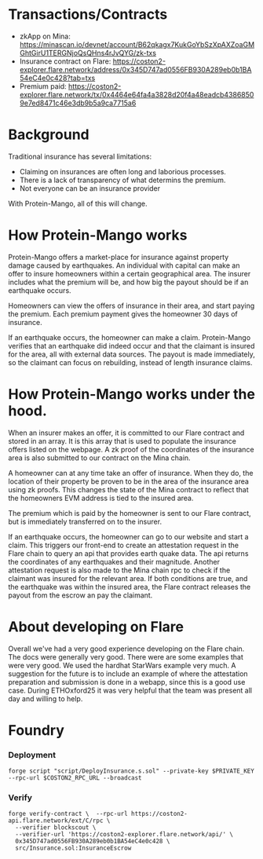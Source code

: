 # Transactions/Contracts
- zkApp on Mina: https://minascan.io/devnet/account/B62qkagx7KukGoYbSzXpAXZoaGMGhtGirU1TERGNjoQsQHns4rJvQYG/zk-txs
- Insurance contract on Flare: https://coston2-explorer.flare.network/address/0x345D747ad0556FB930A289eb0b1BA54eC4e0c428?tab=txs
- Premium paid: https://coston2-explorer.flare.network/tx/0x4464e64fa4a3828d20f4a48eadcb43868509e7ed8471c46e3db9b5a9ca7715a6

# Background
Traditional insurance has several limitations:
- Claiming on insurances are often long and laborious processes.
- There is a lack of transparency of what determins the premium.
- Not everyone can be an insurance provider

With Protein-Mango, all of this will change. 

# How Protein-Mango works

Protein-Mango offers a market-place for insurance against property damage caused by earthquakes. An individual with capital can make an offer to insure homeowners within a certain geographical area. The insurer includes what the premium will be, and how big the payout should be if an earthquake occurs. 

Homeowners can view the offers of insurance in their area, and start paying the premium. Each premium payment gives the homeowner 30 days of insurance.

If an earthquake occurs, the homeowner can make a claim. Protein-Mango verifies that an earthquake did indeed occur and that the claimant is insured for the area, all with external data sources. The payout is made immediately, so the claimant can focus on rebuilding, instead of length insurance claims.

# How Protein-Mango works under the hood.

When an insurer makes an offer, it is committed to our Flare contract and stored in an array. It is this array that is used to populate the insurance offers listed on the webpage. A zk proof of the coordinates of the insurance area is also submitted to our contract on the Mina chain. 

A homeowner can at any time take an offer of insurance. When they do, the location of their property be proven to be in the area of the insurance area using zk proofs. This changes the state of the Mina contract to reflect that the homeowners EVM address is tied to the insured area. 

The premium which is paid by the homeowner is sent to our Flare contract, but is immediately transferred on to the insurer. 

If an earthquake occurs, the homeowner can go to our website and start a claim. This triggers our front-end to create an attestation request in the Flare chain to query an api that provides earth quake data. The api returns the coordinates of any earthquakes and their magnitude. Another attestation request is also made to the Mina chain rpc to check if the claimant was insured for the relevant area. If both conditions are true, and the earthquake was within the insured area, the Flare contract releases the payout from the escrow an pay the claimant.

# About developing on Flare
Overall we've had a very good experience developing on the Flare chain. The docs were generally very good. There were are some examples that were very good. We used the hardhat StarWars example very much. A suggestion for the future is to include an example of where the attestation preparation and submission is done in a webapp, since this is a good use case. During ETHOxford25 it was very helpful that the team was present all day and willing to help.

# Foundry

### Deployment 
```
forge script "script/DeployInsurance.s.sol" --private-key $PRIVATE_KEY --rpc-url $COSTON2_RPC_URL --broadcast
```
### Verify
```
forge verify-contract \  --rpc-url https://coston2-api.flare.network/ext/C/rpc \
  --verifier blockscout \
  --verifier-url 'https://coston2-explorer.flare.network/api/' \
  0x345D747ad0556FB930A289eb0b1BA54eC4e0c428 \
  src/Insurance.sol:InsuranceEscrow
```
